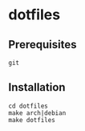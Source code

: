 # dotfiles

## Prerequisites
```
git
```

## Installation
```
cd dotfiles
make arch|debian
make dotfiles
```
